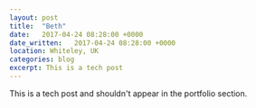 ```yaml
---
layout: post
title:  "Beth"
date:   2017-04-24 08:28:00 +0000
date_written:   2017-04-24 08:28:00 +0000
location: Whiteley, UK
categories: blog
excerpt: This is a tech post
---
```

This is a tech post and shouldn't appear in the portfolio section.
